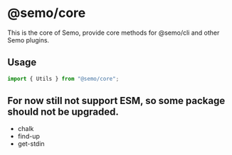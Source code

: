 # @semo/core

This is the core of Semo, provide core methods for @semo/cli and other Semo plugins.

## Usage

```ts
import { Utils } from "@semo/core";
```

## For now still not support ESM, so some package should not be upgraded.

- chalk
- find-up
- get-stdin
